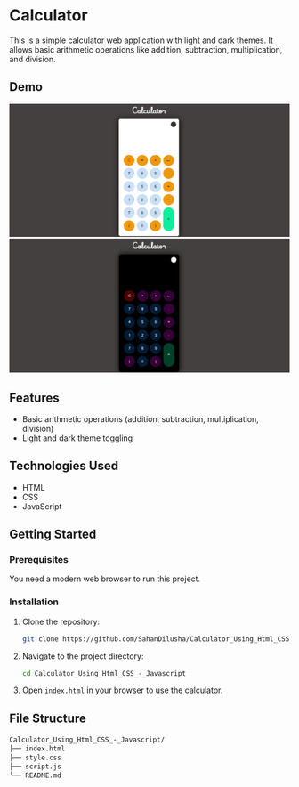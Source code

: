 # Calculator

This is a simple calculator web application with light and dark themes. It allows basic arithmetic operations like addition, subtraction, multiplication, and division.

## Demo
![Calculator Light](https://github.com/SahanDilusha/Calculator_Using_Html_CSS_-_Javascript/blob/843401c4aee97c50ea709fbed17382c58462175f/Calculator%20Light.png)
![Calculator Dark](https://github.com/SahanDilusha/Calculator_Using_Html_CSS_-_Javascript/blob/843401c4aee97c50ea709fbed17382c58462175f/Calculator%20Dark.png)

## Features

- Basic arithmetic operations (addition, subtraction, multiplication, division)
- Light and dark theme toggling

## Technologies Used

- HTML
- CSS
- JavaScript

## Getting Started

### Prerequisites

You need a modern web browser to run this project.

### Installation

1. Clone the repository:

    ```bash
   git clone https://github.com/SahanDilusha/Calculator_Using_Html_CSS_-_Javascript.git
    ```

2. Navigate to the project directory:

    ```bash
    cd Calculator_Using_Html_CSS_-_Javascript
    ```

3. Open `index.html` in your browser to use the calculator.

## File Structure

```plaintext
Calculator_Using_Html_CSS_-_Javascript/
├── index.html
├── style.css
├── script.js
└── README.md

